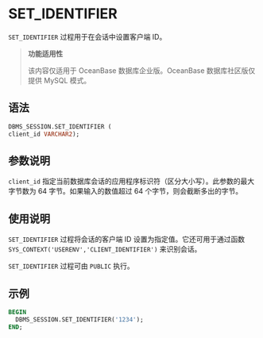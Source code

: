 # SET_IDENTIFIER 

`SET_IDENTIFIER` 过程用于在会话中设置客户端 ID。

>**功能适用性**
>
>该内容仅适用于 OceanBase 数据库企业版。OceanBase 数据库社区版仅提供 MySQL 模式。

## 语法 

```sql
DBMS_SESSION.SET_IDENTIFIER (
client_id VARCHAR2);
```

## 参数说明 

`client_id` 指定当前数据库会话的应用程序标识符（区分大小写）。此参数的最大字节数为 64 字节。如果输入的数值超过 64 个字节，则会截断多出的字节。

## 使用说明 

`SET_IDENTIFIER` 过程将会话的客户端 ID 设置为指定值。它还可用于通过函数 `SYS_CONTEXT('USERENV','CLIENT_IDENTIFIER')` 来识别会话。

`SET_IDENTIFIER` 过程可由 `PUBLIC` 执行。

## 示例 

```sql
BEGIN
  DBMS_SESSION.SET_IDENTIFIER('1234');
END;
```